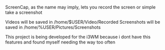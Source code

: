 ScreenCap, as the name may imply, lets you record the screen or simple take a screenshot

Videos will be saved in /home/$USER/Video/Recorded
Screenshots will be saved in /home/%USER/Pictures/Screenshots

This project is being developed for the i3WM because i dont have this features and found myself needing the way too often
